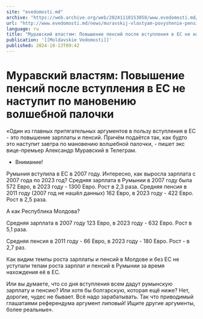 ```yaml
---
site: "evedomosti.md"
archive: "https://web.archive.org/web/20241110153058/www.evedomosti.md/news/muravskij-vlastyam-povyshenie-pensij-posle-vstupleniya-v-es"
url: "http://www.evedomosti.md/news/muravskij-vlastyam-povyshenie-pensij-posle-vstupleniya-v-es"
language: ru
title: "Муравский властям: Повышение пенсий после вступления в ЕС не наступит по мановению волшебной палочки"
publication: '[[Moldavskie Vedomosti]]'
published: 2024-10-13T09:42
---
```


# Муравский властям: Повышение пенсий после вступления в ЕС не наступит по мановению волшебной палочки

«Один из главных притягательных аргументов в пользу вступления в ЕС - это повышение зарплаты и пенсий. Причём подаётся так, как будто это наступит завтра по мановению волшебной палочки, - пишет экс вице-премьер Александр Муравский в Телеграм.

- Внимание!

Румыния вступила в ЕС в 2007 году. Интересно, как выросла зарплата с 2007 года по 2023 год? Средняя зарплата в Румынии в 2007 году была 572 Евро, в 2023 году - 1300 Евро. Рост в 2,3 раза. Средняя пенсия в 2011 году (2007 год не нашёл данных) 162 Евро, в 2023 году - 422 Евро. Рост в 2,5 раза.

А как Республика Молдова?

Средняя зарплата в 2007 году 123 Евро, в 2023 году - 632 Евро. Рост в 5,1 раза.

Средняя пенсия в 2011 году - 66 Евро, в 2023 году - 180 Евро. Рост - в 2,7 раз.

Как видим темпы роста зарплаты и пенсий в Молдове и без ЕС не уступали тепам роста зарплат и пенсий в Румынии за время нахождения её в ЕС.

Или вы думаете, что со дня вступления всем дадут румынскую зарплату и пенсию? Или хотя бы болгарскую, которая ещё ниже? Нет, дорогие, чудес не бывает. Всё надо зарабатывать. Так что приводимый глашатаями референдума аргумент липовый! Ищите другие аргументы, более реальные».